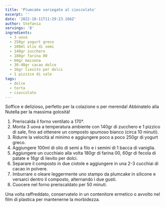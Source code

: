 ```yaml
---
title: 'Plumcake variegato al cioccolato'
excerpt: ''
date: '2022-10-11T11:29:23.166Z'
author: Stefania
servings: '8'
ingredients:
  - 3 uova
  - 250gr yogurt greco
  - 100ml olio di semi
  - 140gr zucchero
  - 180gr farina 00
  - 60gr maizena
  - 30-40gr cacao dolce
  - 16gr lievito per dolci
  - 1 pizzico di sale
tags:
  - dolce
  - torta
  - cioccolato
---
```


Soffice e delizioso, perfetto per la colazione o per merenda! Abbinatelo alla Nutella per la massima golosità!

1. Preriscalda il forno ventilato a 170°.
2. Monta 3 uova a temperatura ambiente con 140gr di zucchero e 1 pizzico di sale, fino ad ottenere un composto spumoso bianco (circa 10 minuti).
3. Ridurre la velocità al minimo e aggiungere poco a poco 250gr di yogurt greco.
4. Aggiungere 100ml di olio di semi a filo e i semini di 1 bacca di vaniglia.
5. Aggiungere un cucchiaio alla volta 180gr di farina 00, 60gr di fecola di patate e 16gr di lievito per dolci.
6. Separare il composto in due ciotole e aggiungere in una 2-3 cucchiai di cacao in polvere. 
7. Imburrare o oleare leggermente uno stampo da plumcake in silicone e versarci dentro il composto, alternando i due gusti.
8. Cuocere nel forno preriscaldato per 50 minuti.

Una volta raffreddato, conservatelo in un contenitore ermetico o avvolto nel film di plastica per mantenerne la morbidezza.
